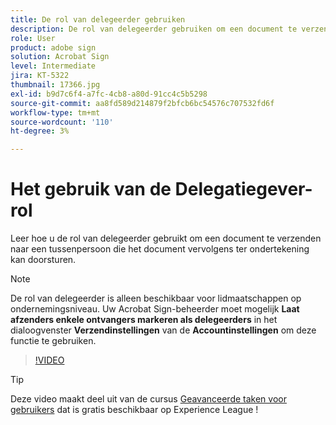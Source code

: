 ```yaml
---
title: De rol van delegeerder gebruiken
description: De rol van delegeerder gebruiken om een document te verzenden naar een tussenpersoon die het document vervolgens kan doorsturen ter ondertekening
role: User
product: adobe sign
solution: Acrobat Sign
level: Intermediate
jira: KT-5322
thumbnail: 17366.jpg
exl-id: b9d7c6f4-a7fc-4cb8-a80d-91cc4c5b5298
source-git-commit: aa8fd589d214879f2bfcb6bc54576c707532fd6f
workflow-type: tm+mt
source-wordcount: '110'
ht-degree: 3%

---
```


# Het gebruik van de Delegatiegever-rol

Leer hoe u de rol van delegeerder gebruikt om een document te verzenden naar een tussenpersoon die het document vervolgens ter ondertekening kan doorsturen.

>[!NOTE]
>
>De rol van delegeerder is alleen beschikbaar voor lidmaatschappen op ondernemingsniveau. Uw Acrobat Sign-beheerder moet mogelijk **Laat afzenders enkele ontvangers markeren als delegeerders** in het dialoogvenster **Verzendinstellingen** van de **Accountinstellingen** om deze functie te gebruiken.

>[!VIDEO](https://video.tv.adobe.com/v/343621?quality=12&learn=on&hidetitle=true)

>[!TIP]
>
>Deze video maakt deel uit van de cursus [Geavanceerde taken voor gebruikers](https://experienceleague.adobe.com/?recommended=Sign-U-1-2020.3) dat is gratis beschikbaar op Experience League !
